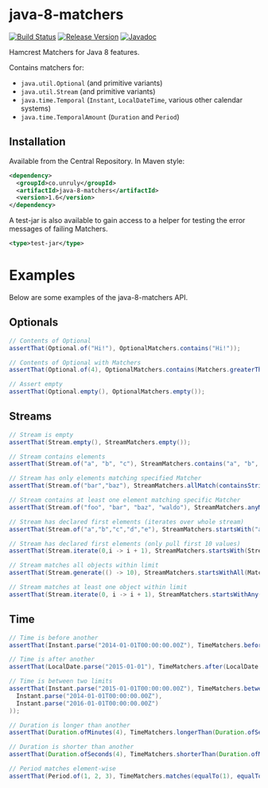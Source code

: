 # java-8-matchers

[![Build Status](https://travis-ci.org/unruly/java-8-matchers.svg?branch=master)](https://travis-ci.org/unruly/java-8-matchers)
[![Release Version](https://img.shields.io/maven-central/v/co.unruly/java-8-matchers.svg)](https://search.maven.org/#search%7Cgav%7C1%7Cg%3A%22co.unruly%22%20AND%20a%3A%22java-8-matchers%22)
[![Javadoc](https://javadoc-badge.appspot.com/co.unruly/java-8-matchers.svg)](https://javadoc-badge.appspot.com/co.unruly/java-8-matchers)

Hamcrest Matchers for Java 8 features.

Contains matchers for:

* `java.util.Optional` (and primitive variants)
* `java.util.Stream` (and primitive variants)
* `java.time.Temporal` (`Instant`, `LocalDateTime`, various other calendar systems)
* `java.time.TemporalAmount` (`Duration` and `Period`)


## Installation

Available from the Central Repository. In Maven style:

```xml
<dependency>
  <groupId>co.unruly</groupId>
  <artifactId>java-8-matchers</artifactId>
  <version>1.6</version>
</dependency>
```

A test-jar is also available to gain access to a helper for testing the error messages of failing
Matchers.

```xml
<type>test-jar</type>
```



# Examples

Below are some examples of the java-8-matchers API.


## Optionals

```java
// Contents of Optional
assertThat(Optional.of("Hi!"), OptionalMatchers.contains("Hi!"));

// Contents of Optional with Matchers
assertThat(Optional.of(4), OptionalMatchers.contains(Matchers.greaterThan(3)));

// Assert empty
assertThat(Optional.empty(), OptionalMatchers.empty());
```



## Streams

```java
// Stream is empty
assertThat(Stream.empty(), StreamMatchers.empty());

// Stream contains elements
assertThat(Stream.of("a", "b", "c"), StreamMatchers.contains("a", "b", "c"));

// Stream has only elements matching specified Matcher
assertThat(Stream.of("bar","baz"), StreamMatchers.allMatch(containsString("a")));

// Stream contains at least one element matching specific Matcher
assertThat(Stream.of("foo", "bar", "baz", "waldo"), StreamMatchers.anyMatch(containsString("ald")));

// Stream has declared first elements (iterates over whole stream)
assertThat(Stream.of("a","b","c","d","e"), StreamMatchers.startsWith("a", "b", "c"));

// Stream has declared first elements (only pull first 10 values)
assertThat(Stream.iterate(0,i -> i + 1), StreamMatchers.startsWith(Stream.of(0, 1, 2, 3, 4, 5, 6, 7, 8, 9), 10));

// Stream matches all objects within limit
assertThat(Stream.generate(() -> 10), StreamMatchers.startsWithAll(Matchers.equalTo(10), 100));

// Stream matches at least one object within limit
assertThat(Stream.iterate(0, i -> i + 1), StreamMatchers.startsWithAny(Matchers.equalTo(10), 100));
```



## Time

```java
// Time is before another
assertThat(Instant.parse("2014-01-01T00:00:00.00Z"), TimeMatchers.before(Instant.parse("2015-01-01T00:00:00.00Z")));

// Time is after another
assertThat(LocalDate.parse("2015-01-01"), TimeMatchers.after(LocalDate.parse("2014-01-01")));

// Time is between two limits
assertThat(Instant.parse("2015-01-01T00:00:00.00Z"), TimeMatchers.between(
  Instant.parse("2014-01-01T00:00:00.00Z"),
  Instant.parse("2016-01-01T00:00:00.00Z")
));

// Duration is longer than another
assertThat(Duration.ofMinutes(4), TimeMatchers.longerThan(Duration.ofSeconds(4)));

// Duration is shorter than another
assertThat(Duration.ofSeconds(4), TimeMatchers.shorterThan(Duration.ofMinutes(4)));

// Period matches element-wise
assertThat(Period.of(1, 2, 3), TimeMatchers.matches(equalTo(1), equalTo(2), equalTo(3)));
```
